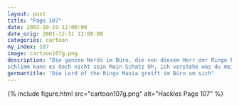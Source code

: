 ```yaml
---
layout: post
title: "Page 107"
date: 2003-10-19 12:00:00
date_orig: 2001-12-31 12:00:00
categories: cartoon
my_index: 107
image: cartoon107g.png
description: "Die ganzen Nerds im Büro, die von diesem Herr der Ringe Film besessen sind, machen mich krank - langsam wird 's gruselig Komm schon Marcus, so
schlimm kann es doch nicht sein Mein Schatz Oh, ich verstehe was du meinst Hazel Hackles Marcus"
germantitle: "Die Lord of the Rings Mania greift im Büro um sich"
---
```


{% include figure.html src="cartoon107g.png" alt="Hackles Page 107"  %}
